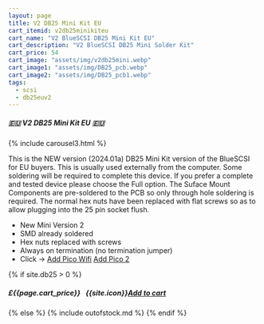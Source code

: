 ```yaml
---
layout: page
title: V2 DB25 Mini Kit EU
cart_itemid: v2db25minikiteu
cart_name: "V2 BlueSCSI DB25 Mini Kit EU"
cart_description: "V2 BlueSCSI DB25 Mini Solder Kit"
cart_price: 54
cart_image: "assets/img/v2db25mini.webp"
cart_image1: "assets/img/DB25_pcb.webp"
cart_image2: "assets/img/DB25_pcb1.webp"
tags: 
  - scsi
  - db25euv2
---
```


##### 🇪🇺 V2 DB25 Mini Kit EU 🇪🇺

{% include carousel3.html %}

This is the NEW version (2024.01a) DB25 Mini Kit version of the BlueSCSI for EU buyers. This is usually used externally from the computer. Some soldering will be required to complete this device. If you prefer a complete and tested device please choose the Full option. The Suface Mount Components are pre-soldered to the PCB so only through hole soldering is required. The normal hex nuts have been replaced with flat screws so as to allow plugging into the 25 pin socket flush.

* New Mini Version 2
* SMD already soldered
* Hex nuts replaced with screws
* Always on termination (no termination jumper)
* Click &#8594; [Add Pico Wifi](/picowifi) [Add Pico 2](/pico2)

{% if site.db25 > 0 %}
##### £{{page.cart_price}} &nbsp; {{site.icon}}[Add to cart](/cart#{{page.cart_itemid}})
{% else %}
{% include outofstock.md %}
{% endif %}